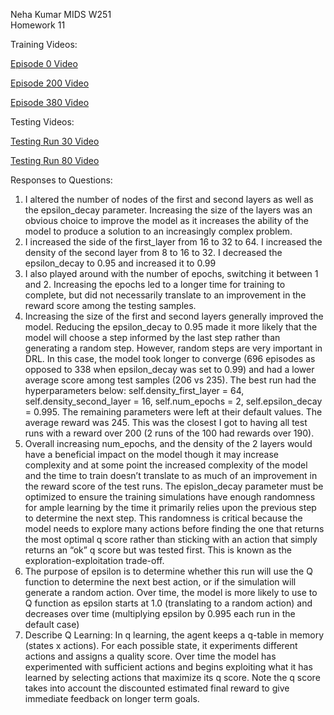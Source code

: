 Neha Kumar MIDS W251  
Homework 11  

Training Videos:  

[Episode 0 Video](http://s3.us-east.cloud-object-storage.appdomain.cloud/hw11/episode0.mp4)  

[Episode 200 Video](http://s3.us-east.cloud-object-storage.appdomain.cloud/hw11/episode200.mp4)  
  
[Episode 380 Video](http://s3.us-east.cloud-object-storage.appdomain.cloud/hw11/episode380.mp4) 

Testing Videos:  
 
[Testing Run 30 Video](http://s3.us-east.cloud-object-storage.appdomain.cloud/hw11/testing_run30.mp4)  
  
[Testing Run 80 Video](http://s3.us-east.cloud-object-storage.appdomain.cloud/hw11/testing_run80.mp4)  

Responses to Questions:
1. I altered the number of nodes of the first and second layers as well as the epsilon_decay parameter. Increasing the size of the layers was an obvious choice to improve the model as it increases the ability of the model to produce a solution to an increasingly complex problem.
2. I increased the side of the first_layer from 16 to 32 to 64. I increased the density of the second layer from 8 to 16 to 32. I decreased the epsilon_decay to 0.95 and increased it to 0.99
3. I also played around with the number of epochs, switching it between 1 and 2. Increasing the epochs led to a longer time for training to complete, but did not necessarily translate to an improvement in the reward score among the testing samples.
4. Increasing the size of the first and second layers generally improved the model. Reducing the epsilon_decay to 0.95 made it more likely that the model will choose a step informed by the last step rather than generating a random step. However, random steps are very important in DRL. In this case, the model took longer to converge (696 episodes as opposed to 338 when epsilon_decay was set to 0.99) and had a lower average score among test samples (206 vs 235). The best run had the hyperparameters below: self.density_first_layer = 64,   self.density_second_layer = 16, self.num_epochs = 2, self.epsilon_decay = 0.995. The remaining parameters were left at their default values. The average reward was 245. This was the closest I got to having all test runs with a reward over 200 (2 runs of the 100 had rewards over 190).
5. Overall increasing num_epochs, and the density of the 2 layers would have a beneficial impact on the model though it may increase complexity and at some point the increased complexity of the model and the time to train doesn’t translate to as much of an improvement in the reward score of the test runs. The epislon_decay parameter must be optimized to ensure the training simulations have enough randomness for ample learning by the time it primarily relies upon the previous step to determine the next step. This randomness is critical because the model needs to explore many actions before finding the one that returns the most optimal q score rather than sticking with an action that simply returns an “ok” q score but was tested first. This is known as the exploration-exploitation trade-off.
6. The purpose of epsilon is to determine whether this run will use the Q function to determine the next best action, or if the simulation will generate a random action. Over time, the model is more likely to use to Q function as epsilon starts at 1.0 (translating to a random action) and decreases over time (multiplying epsilon by 0.995 each run in the default case)
7. Describe Q Learning: In q learning, the agent keeps a q-table in memory (states x actions). For each possible state, it experiments different actions and assigns a quality score. Over time the model has experimented with sufficient actions and begins exploiting what it has learned by selecting actions that maximize its q score. Note the q score takes into account the discounted estimated final reward to give immediate feedback on longer term goals.
 
 

